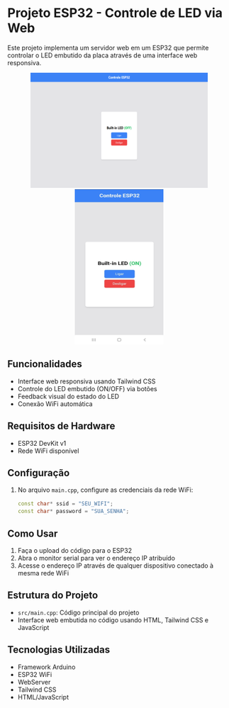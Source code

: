 # Projeto ESP32 - Controle de LED via Web

Este projeto implementa um servidor web em um ESP32 que permite controlar o LED embutido da placa através de uma interface web responsiva.

<p align="center">
  <img src="src/web.png" height="260" width="400" alt="Screenshot da interface web do projeto">
  <img src="src/mobile.png" height="350" width="200" alt="Screenshot da interface web do projeto"> 
</p>

## Funcionalidades

- Interface web responsiva usando Tailwind CSS
- Controle do LED embutido (ON/OFF) via botões
- Feedback visual do estado do LED
- Conexão WiFi automática

## Requisitos de Hardware

- ESP32 DevKit v1
- Rede WiFi disponível

## Configuração

1. No arquivo `main.cpp`, configure as credenciais da rede WiFi:
   ```cpp
   const char* ssid = "SEU_WIFI";
   const char* password = "SUA_SENHA";
   ```

## Como Usar

1. Faça o upload do código para o ESP32
2. Abra o monitor serial para ver o endereço IP atribuído
3. Acesse o endereço IP através de qualquer dispositivo conectado à mesma rede WiFi

## Estrutura do Projeto

- `src/main.cpp`: Código principal do projeto
- Interface web embutida no código usando HTML, Tailwind CSS e JavaScript

## Tecnologias Utilizadas

- Framework Arduino
- ESP32 WiFi
- WebServer
- Tailwind CSS
- HTML/JavaScript